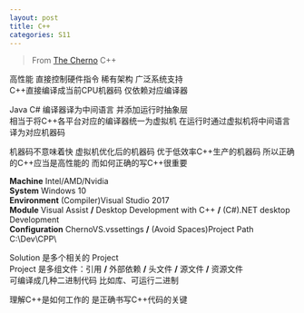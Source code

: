 ```yaml
---
layout: post
title: C++
categories: S11
---
```


> From [The Cherno](https://www.youtube.com/channel/UCQ-W1KE9EYfdxhL6S4twUNw) C++

高性能 直接控制硬件指令 稀有架构 广泛系统支持  
C++直接编译成当前CPU机器码 仅依赖对应编译器

Java C# 编译器译为中间语言 并添加运行时抽象层  
相当于将C++各平台对应的编译器统一为虚拟机 在运行时通过虚拟机将中间语言译为对应机器码

机器码不意味着快 虚拟机优化后的机器码 优于低效率C++生产的机器码 所以正确的C++应当是高性能的 而如何正确的写C++很重要
    
**Machine** Intel/AMD/Nvidia  
**System** Windows 10  
**Environment** (Compiler)Visual Studio 2017  
**Module** Visual Assist **/** Desktop Development with C++ **/** (C#).NET desktop Development  
**Configuration** ChernoVS.vssettings **/** (Avoid Spaces)Project Path C:\Dev\CPP\

Solution 是多个相关的 Project  
Project 是多组文件：引用 **/** 外部依赖 **/** 头文件 **/** 源文件 **/** 资源文件  
可编译成几种二进制代码 比如库、可运行二进制  

理解C++是如何工作的 是正确书写C++代码的关键